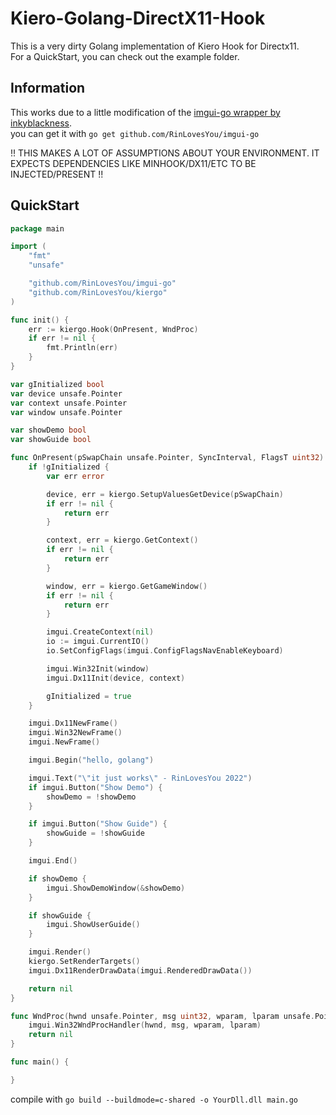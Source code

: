 # Kiero-Golang-DirectX11-Hook

This is a very dirty Golang implementation of Kiero Hook for Directx11. <br>
For a QuickStart, you can check out the example folder.

## Information
This works due to a little modification of the [imgui-go wrapper by inkyblackness](https://github.com/inkyblackness/imgui-go).<br>
you can get it with `go get github.com/RinLovesYou/imgui-go`<br>

!! THIS MAKES A LOT OF ASSUMPTIONS ABOUT YOUR ENVIRONMENT. IT EXPECTS DEPENDENCIES LIKE MINHOOK/DX11/ETC TO BE INJECTED/PRESENT !!

## QuickStart

```go
package main

import (
	"fmt"
	"unsafe"

	"github.com/RinLovesYou/imgui-go"
	"github.com/RinLovesYou/kiergo"
)

func init() {
	err := kiergo.Hook(OnPresent, WndProc)
	if err != nil {
		fmt.Println(err)
	}
}

var gInitialized bool
var device unsafe.Pointer
var context unsafe.Pointer
var window unsafe.Pointer

var showDemo bool
var showGuide bool

func OnPresent(pSwapChain unsafe.Pointer, SyncInterval, FlagsT uint32) error {
	if !gInitialized {
		var err error

		device, err = kiergo.SetupValuesGetDevice(pSwapChain)
		if err != nil {
			return err
		}

		context, err = kiergo.GetContext()
		if err != nil {
			return err
		}

		window, err = kiergo.GetGameWindow()
		if err != nil {
			return err
		}

		imgui.CreateContext(nil)
		io := imgui.CurrentIO()
		io.SetConfigFlags(imgui.ConfigFlagsNavEnableKeyboard)

		imgui.Win32Init(window)
		imgui.Dx11Init(device, context)

		gInitialized = true
	}

	imgui.Dx11NewFrame()
	imgui.Win32NewFrame()
	imgui.NewFrame()

	imgui.Begin("hello, golang")

	imgui.Text("\"it just works\" - RinLovesYou 2022")
	if imgui.Button("Show Demo") {
		showDemo = !showDemo
	}

	if imgui.Button("Show Guide") {
		showGuide = !showGuide
	}

	imgui.End()

	if showDemo {
		imgui.ShowDemoWindow(&showDemo)
	}

	if showGuide {
		imgui.ShowUserGuide()
	}

	imgui.Render()
	kiergo.SetRenderTargets()
	imgui.Dx11RenderDrawData(imgui.RenderedDrawData())

	return nil
}

func WndProc(hwnd unsafe.Pointer, msg uint32, wparam, lparam unsafe.Pointer) error {
	imgui.Win32WndProcHandler(hwnd, msg, wparam, lparam)
	return nil
}

func main() {

}

```

compile with `go build --buildmode=c-shared -o YourDll.dll main.go`
